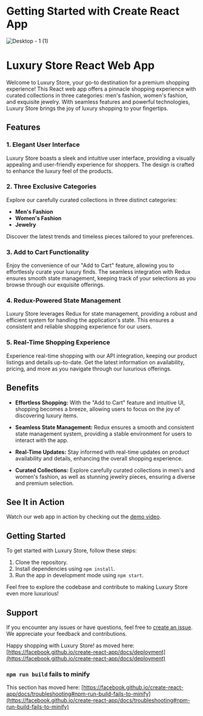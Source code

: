# Getting Started with Create React App
![Desktop - 1 (1)](https://github.com/shahdKhawaldeh1/Luxury-Store/assets/109172402/2284b839-dfb6-4e4b-9462-8f2725504b5f)

# Luxury Store React Web App

Welcome to Luxury Store, your go-to destination for a premium shopping experience! This React web app offers a pinnacle shopping experience with curated collections in three categories: men's fashion, women's fashion, and exquisite jewelry. With seamless features and powerful technologies, Luxury Store brings the joy of luxury shopping to your fingertips.

## Features

### 1. Elegant User Interface
Luxury Store boasts a sleek and intuitive user interface, providing a visually appealing and user-friendly experience for shoppers. The design is crafted to enhance the luxury feel of the products.

### 2. Three Exclusive Categories
Explore our carefully curated collections in three distinct categories: 
- **Men's Fashion**
- **Women's Fashion**
- **Jewelry**

Discover the latest trends and timeless pieces tailored to your preferences.

### 3. Add to Cart Functionality
Enjoy the convenience of our "Add to Cart" feature, allowing you to effortlessly curate your luxury finds. The seamless integration with Redux ensures smooth state management, keeping track of your selections as you browse through our exquisite offerings.

### 4. Redux-Powered State Management
Luxury Store leverages Redux for state management, providing a robust and efficient system for handling the application's state. This ensures a consistent and reliable shopping experience for our users.

### 5. Real-Time Shopping Experience
Experience real-time shopping with our API integration, keeping our product listings and details up-to-date. Get the latest information on availability, pricing, and more as you navigate through our luxurious offerings.

## Benefits

- **Effortless Shopping:** With the "Add to Cart" feature and intuitive UI, shopping becomes a breeze, allowing users to focus on the joy of discovering luxury items.

- **Seamless State Management:** Redux ensures a smooth and consistent state management system, providing a stable environment for users to interact with the app.

- **Real-Time Updates:** Stay informed with real-time updates on product availability and details, enhancing the overall shopping experience.

- **Curated Collections:** Explore carefully curated collections in men's and women's fashion, as well as stunning jewelry pieces, ensuring a diverse and premium selection.

## See It in Action

Watch our web app in action by checking out the [demo video](#).

## Getting Started

To get started with Luxury Store, follow these steps:

1. Clone the repository.
2. Install dependencies using `npm install`.
3. Run the app in development mode using `npm start`.

Feel free to explore the codebase and contribute to making Luxury Store even more luxurious!

## Support

If you encounter any issues or have questions, feel free to [create an issue](https://github.com/yourusername/luxury-store-react/issues). We appreciate your feedback and contributions.

Happy shopping with Luxury Store!
as moved here: [https://facebook.github.io/create-react-app/docs/deployment](https://facebook.github.io/create-react-app/docs/deployment)

### `npm run build` fails to minify

This section has moved here: [https://facebook.github.io/create-react-app/docs/troubleshooting#npm-run-build-fails-to-minify](https://facebook.github.io/create-react-app/docs/troubleshooting#npm-run-build-fails-to-minify)
